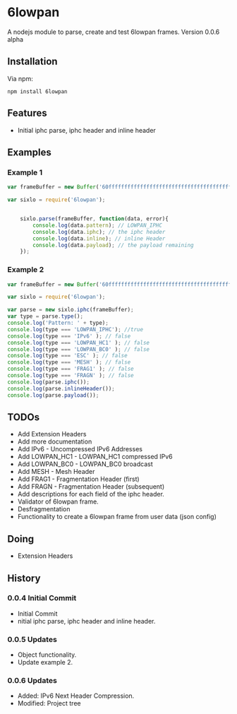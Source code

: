 # 6lowpan
A nodejs module to parse, create and test 6lowpan frames.
Version 0.0.6 alpha

## Installation

Via npm:

    npm install 6lowpan
    
## Features
 * Initial iphc parse, iphc header and inline header

## Examples

### Example 1

```js
var frameBuffer = new Buffer('60ffffffffffffffffffffffffffffffffffffffffffffffffffffffff', 'hex');

var sixlo = require('6lowpan');


	sixlo.parse(frameBuffer, function(data, error){
		console.log(data.pattern); // LOWPAN_IPHC
		console.log(data.iphc); // the iphc header 
		console.log(data.inline); // inline Header
		console.log(data.payload); // the payload remaining
	});

```

### Example 2

```js
var frameBuffer = new Buffer('60ffffffffffffffffffffffffffffffffffffffffffffffffffffffff', 'hex');

var sixlo = require('6lowpan');

var parse = new sixlo.iphc(frameBuffer);
var type = parse.type();
console.log('Pattern: ' + type);
console.log(type === 'LOWPAN_IPHC'); //true
console.log(type === 'IPv6' ); // false
console.log(type === 'LOWPAN_HC1' ); // false
console.log(type === 'LOWPAN_BC0' ); // false
console.log(type === 'ESC' ); // false
console.log(type === 'MESH' ); // false
console.log(type === 'FRAG1' ); // false
console.log(type === 'FRAGN' ); // false
console.log(parse.iphc());
console.log(parse.inlineHeader());
console.log(parse.payload());


```


## TODOs
  * Add Extension Headers
  * Add more documentation
  * Add IPv6 - Uncompressed IPv6 Addresses
  * Add LOWPAN_HC1 - LOWPAN_HC1 compressed IPv6
  * Add LOWPAN_BC0 - LOWPAN_BC0 broadcast
  * Add MESH       - Mesh Header
  * Add FRAG1      - Fragmentation Header (first) 
  * Add FRAGN      - Fragmentation Header (subsequent)
  * Add descriptions for each field of the iphc header.
  * Validator of 6lowpan frame.
  * Desfragmentation
  * Functionality to create a 6lowpan frame from user data (json config)

## Doing
 * Extension Headers

   
## History

### 0.0.4 Initial Commit

 * Initial Commit
 * nitial iphc parse, iphc header and inline header.
  
### 0.0.5 Updates

 * Object functionality.
 * Update example 2.

### 0.0.6 Updates

 * Added: IPv6 Next Header Compression.
 * Modified: Project tree



